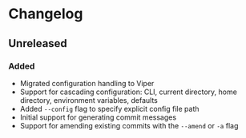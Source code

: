 # Changelog

## Unreleased

### Added

- Migrated configuration handling to Viper
- Support for cascading configuration: CLI, current directory, home directory, environment variables, defaults
- Added `--config` flag to specify explicit config file path
- Initial support for generating commit messages
- Support for amending existing commits with the `--amend` or `-a` flag

